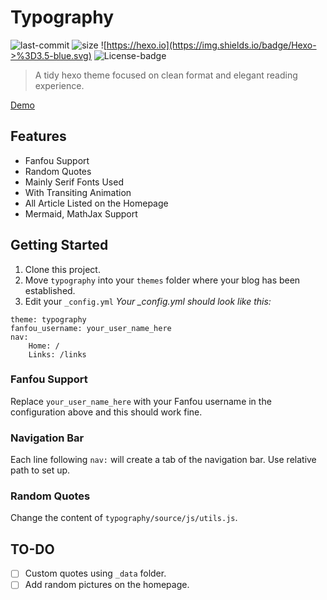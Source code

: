 # Typography
![last-commit](https://img.shields.io/github/last-commit/rapiz1/typography.svg)
![size](https://img.shields.io/github/repo-size/rapiz1/typography.svg)
![https://hexo.io](https://img.shields.io/badge/Hexo->%3D3.5-blue.svg)
![License-badge](https://img.shields.io/github/license/Rapiz1/typography.svg)

> A tidy hexo theme focused on clean format and elegant reading experience.

[Demo](http://rapiz.me)

## Features
* Fanfou Support
* Random Quotes
* Mainly Serif Fonts Used
* With Transiting Animation
* All Article Listed on the Homepage
* Mermaid, MathJax Support

## Getting Started
1. Clone this project.
2. Move `typography` into your `themes` folder where your blog has been established.
3. Edit your `_config.yml`
*Your _config.yml should look like this:*
```
theme: typography
fanfou_username: your_user_name_here
nav:
	Home: /
	Links: /links
```
### Fanfou Support
Replace `your_user_name_here` with your Fanfou username in the configuration above and this should work fine.
### Navigation Bar
Each line following `nav:` will create a tab of the navigation bar. Use relative path to set up.
### Random Quotes
Change the content of `typography/source/js/utils.js`.
## TO-DO
- [ ] Custom quotes using `_data` folder.
- [ ] Add random pictures on the homepage.
